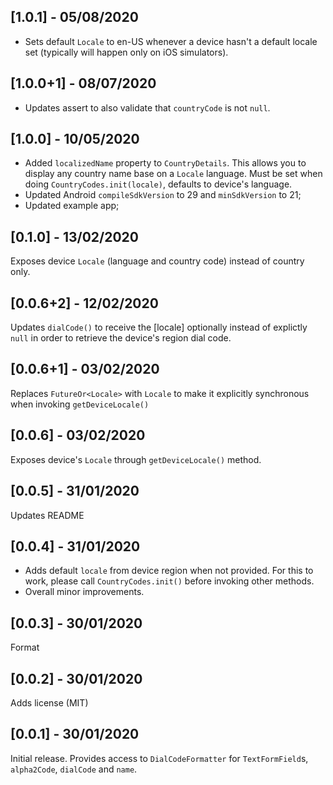 ## [1.0.1] - 05/08/2020

* Sets default `Locale` to en-US whenever a device hasn't a default locale set (typically will happen only on iOS simulators).

## [1.0.0+1] - 08/07/2020

* Updates assert to also validate that `countryCode` is not `null`.

## [1.0.0] - 10/05/2020

* Added `localizedName` property to `CountryDetails`. This allows you to display any country name base on a `Locale` language. Must be set when doing `CountryCodes.init(locale)`, defaults to device's language.
* Updated Android `compileSdkVersion` to 29 and `minSdkVersion` to 21;
* Updated example app;

## [0.1.0] - 13/02/2020

Exposes device `Locale` (language and country code) instead of country only.

## [0.0.6+2] - 12/02/2020

Updates `dialCode()` to receive the [locale] optionally instead of explictly `null` in order to retrieve the device's region dial code.

## [0.0.6+1] - 03/02/2020

Replaces `FutureOr<Locale>` with `Locale` to make it explicitly synchronous when invoking `getDeviceLocale()`

## [0.0.6] - 03/02/2020

Exposes device's `Locale` through `getDeviceLocale()` method.

## [0.0.5] - 31/01/2020

Updates README

## [0.0.4] - 31/01/2020

* Adds default `locale` from device region when not provided. For this to work, please call `CountryCodes.init()` before invoking other methods.
* Overall minor improvements.

## [0.0.3] - 30/01/2020

Format

## [0.0.2] - 30/01/2020

Adds license (MIT)

## [0.0.1] - 30/01/2020

Initial release. Provides access to `DialCodeFormatter` for `TextFormField`s, `alpha2Code`, `dialCode` and `name`.
